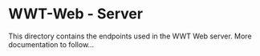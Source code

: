 # WWT-Web - Server
This directory contains the endpoints used in the WWT Web server. More documentation to follow...